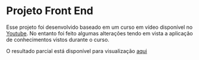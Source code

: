 # Projeto Front End

Esse projeto foi desenvolvido baseado em um curso em vídeo disponível no [Youtube](https://www.youtube.com/watch?v=L_JSUkn7LME&list=PLM_90--7SomWgfPYCXnpuoY2L-Z_Z-AiV&index=1&t=442s). No entanto foi feito algumas alterações tendo em vista a aplicação de conhecimentos vistos durante o curso.

O resultado parcial está disponível para visualização [aqui](https://60a584cce06bd40007c6335d--boring-engelbart-4caa62.netlify.app/)
